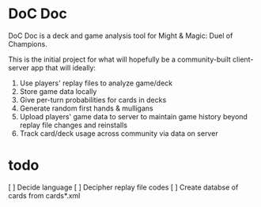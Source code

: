 DoC Doc
=======

DoC Doc is a deck and game analysis tool for Might &amp; Magic: Duel of Champions.

This is the initial project for what will hopefully be a community-built client-server app that will ideally:

1. Use players' replay files to analyze game/deck
2. Store game data locally
3. Give per-turn probabilities for cards in decks
4. Generate random first hands & mulligans
5. Upload players' game data to server to maintain game history beyond replay file changes and reinstalls
6. Track card/deck usage across community via data on server


todo
====

[ ] Decide language
[ ] Decipher replay file codes
[ ] Create databse of cards from cards*.xml

